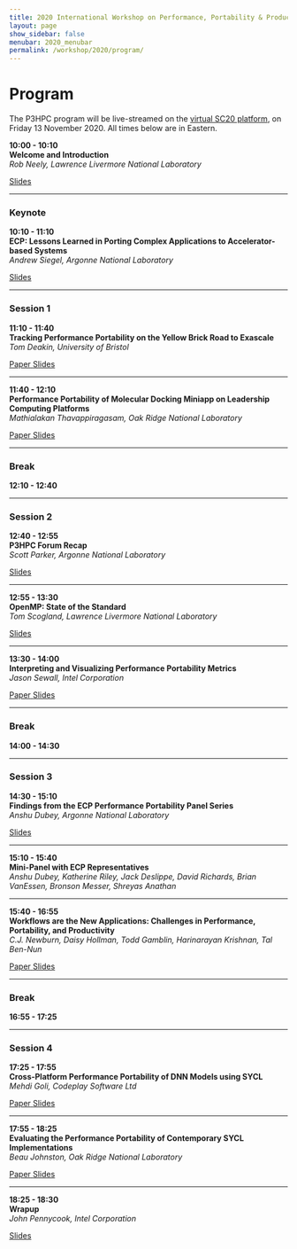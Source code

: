 ```yaml
---
title: 2020 International Workshop on Performance, Portability & Productivity in HPC
layout: page
show_sidebar: false
menubar: 2020_menubar
permalink: /workshop/2020/program/
---
```


# Program

The P3HPC program will be live-streamed on the [virtual SC20
platform](https://www.eventscribe.net/2020/SC20/), on Friday 13 November 2020. 
All times below are in Eastern.

<p>
<b>10:00 - 10:10</b><br />
<b>Welcome and Introduction</b><br />
<i>Rob Neely, Lawrence Livermore National Laboratory</i><br />
<div class="buttons">
 <a class="button is-primary" href="https://drive.google.com/file/d/1yAGKHzeydFIpGNUFX-9APnpbzsiEWeiX/view?usp=sharing">
  <span class="icon is-small">
   <i class="fas fa-chalkboard-teacher"></i>
  </span>
  <span>Slides</span>
 </a>
</div>
</p>

<hr>

### Keynote

<p>
<b>10:10 - 11:10</b><br />
<b>ECP: Lessons Learned in Porting Complex Applications to Accelerator-based Systems</b><br />
<i>Andrew Siegel, Argonne National Laboratory</i><br />
<div class="buttons">
 <a class="button is-primary" href="" disabled>
  <span class="icon is-small">
   <i class="fas fa-chalkboard-teacher"></i>
  </span>
  <span>Slides</span>
</a>
</div>
</p>

<hr>

### Session 1

<p>
<b>11:10 - 11:40</b><br />
<b>Tracking Performance Portability on the Yellow Brick Road to Exascale</b><br />  
<i>Tom Deakin, University of Bristol</i><br />
<div class="buttons">
 <a class="button is-primary" href="https://conferences.computer.org/scwpub/pdfs/P3HPC2020-7JoPMqLDMtHxH13RaK79h8/108800a001/108800a001.pdf">
  <span class="icon is-small">
   <i class="fas fa-file-alt"></i>
  </span>
  <span>Paper</span>
 </a>
 <a class="button is-primary" href="https://drive.google.com/file/d/1HNfXgb1bN7Py3i69bSLrfNZjqmcSbTOG/view?usp=sharing">
  <span class="icon is-small">
   <i class="fas fa-chalkboard-teacher"></i>
  </span>
  <span>Slides</span>
 </a>
</div>
</p>

<hr>

<p>
<b>11:40 - 12:10</b><br /> 
<b>Performance Portability of Molecular Docking Miniapp on Leadership Computing Platforms</b><br />
<i>Mathialakan Thavappiragasam, Oak Ridge National Laboratory</i><br />
<div class="buttons">
 <a class="button is-primary" href="https://conferences.computer.org/scwpub/pdfs/P3HPC2020-7JoPMqLDMtHxH13RaK79h8/108800a036/108800a036.pdf">
  <span class="icon is-small">
   <i class="fas fa-file-alt"></i>
  </span>
  <span>Paper</span>
 </a>
 <a class="button is-primary" href="https://drive.google.com/file/d/1rii9P89VeAyYHjZns8Op7UUIOcA_C47t/view?usp=sharing">
  <span class="icon is-small">
   <i class="fas fa-chalkboard-teacher"></i>
  </span>
  <span>Slides</span>
 </a>
</div>
</p>

<hr>

### Break

**12:10 - 12:40**

<hr>

### Session 2

<p>
<b>12:40 - 12:55</b><br />
<b>P3HPC Forum Recap</b><br />
<i>Scott Parker, Argonne National Laboratory</i><br />
<div class="buttons">
 <a class="button is-primary" href="" disabled>
  <span class="icon is-small">
   <i class="fas fa-chalkboard-teacher"></i>
  </span>
  <span>Slides</span>
 </a>
</div>
</p>

<hr>

<p>
<b>12:55 - 13:30</b><br />
<b>OpenMP: State of the Standard</b><br />
<i>Tom Scogland, Lawrence Livermore National Laboratory</i><br />
<div class="buttons">
 <a class="button is-primary" href="https://drive.google.com/file/d/1tDfFuDsg1x0xoB0iwkw4poSJno2vj3gj/view?usp=sharing">
  <span class="icon is-small">
   <i class="fas fa-chalkboard-teacher"></i>
  </span>
  <span>Slides</span>
 </a>
</div>
</p>

<hr>

<p>
<b>13:30 - 14:00</b><br /> 
<b>Interpreting and Visualizing Performance Portability Metrics</b><br />  
<i>Jason Sewall, Intel Corporation</i><br />
<div class="buttons">
 <a class="button is-primary" href="https://conferences.computer.org/scwpub/pdfs/P3HPC2020-7JoPMqLDMtHxH13RaK79h8/108800a014/108800a014.pdf">
  <span class="icon is-small">
   <i class="fas fa-file-alt"></i>
  </span>
  <span>Paper</span>
 </a>
 <a class="button is-primary" href="https://drive.google.com/file/d/1en2YjuaapegJyxLfnZNN0A8mFLgO_aS2/view?usp=sharing">
  <span class="icon is-small">
   <i class="fas fa-chalkboard-teacher"></i>
  </span>
  <span>Slides</span>
 </a>
</div>
</p>

<hr>

### Break

**14:00 - 14:30**

<hr>

### Session 3

<p>
<b>14:30 - 15:10</b><br /> 
<b>Findings from the ECP Performance Portability Panel Series</b><br />
<i>Anshu Dubey, Argonne National Laboratory</i><br />
<div class="buttons">
 <a class="button is-primary" href="https://drive.google.com/file/d/1X15tRqfsA-zYprh4J78ZHf8h9UON70Sq/view?usp=sharing">
  <span class="icon is-small">
   <i class="fas fa-chalkboard-teacher"></i>
  </span>
  <span>Slides</span>
 </a>
</div>
</p>

<hr>

<p>
<b>15:10 - 15:40</b><br />
<b>Mini-Panel with ECP Representatives</b><br />
<i>Anshu Dubey, Katherine Riley, Jack Deslippe, David Richards, Brian VanEssen, Bronson Messer, Shreyas Anathan</i><br />
</p>

<hr>

<p>
<b>15:40 - 16:55</b><br /> 
<b>Workflows are the New Applications: Challenges in Performance, Portability, and Productivity</b><br /> 
<i>C.J. Newburn, Daisy Hollman, Todd Gamblin, Harinarayan Krishnan, Tal Ben-Nun</i><br />
<div class="buttons">
 <a class="button is-primary" href="https://conferences.computer.org/scwpub/pdfs/P3HPC2020-7JoPMqLDMtHxH13RaK79h8/108800a057/108800a057.pdf">
  <span class="icon is-small">
   <i class="fas fa-file-alt"></i>
  </span>
  <span>Paper</span>
 </a>
 <a class="button is-primary" href="https://drive.google.com/file/d/1krT1e-Itx86cGC6ui3m5OlBjyP7k4DdH/view?usp=sharing">
  <span class="icon is-small">
   <i class="fas fa-chalkboard-teacher"></i>
  </span>
  <span>Slides</span>
 </a>
</div>
</p>

<hr>

### Break

**16:55 - 17:25**

<hr>

### Session 4

<p>
<b>17:25 - 17:55</b><br />
<b>Cross-Platform Performance Portability of DNN Models using SYCL</b><br /> 
<i>Mehdi Goli, Codeplay Software Ltd</i><br />
<div class="buttons">
 <a class="button is-primary" href="https://conferences.computer.org/scwpub/pdfs/P3HPC2020-7JoPMqLDMtHxH13RaK79h8/108800a025/108800a025.pdf">
  <span class="icon is-small">
   <i class="fas fa-file-alt"></i>
  </span>
  <span>Paper</span>
 </a>
 <a class="button is-primary" href="https://drive.google.com/file/d/1ig4fQygN8GCzmB2X-wKmnPLQU3lgRvaJ/view?usp=sharing">
  <span class="icon is-small">
   <i class="fas fa-chalkboard-teacher"></i>
  </span>
  <span>Slides</span>
 </a>
</div>
</p>

<hr>

<p>
<b>17:55 - 18:25</b><br />  
<b>Evaluating the Performance Portability of Contemporary SYCL Implementations</b><br />
<i>Beau Johnston, Oak Ridge National Laboratory</i><br />
<div class="buttons">
 <a class="button is-primary" href="https://conferences.computer.org/scwpub/pdfs/P3HPC2020-7JoPMqLDMtHxH13RaK79h8/108800a045/108800a045.pdf">
  <span class="icon is-small">
   <i class="fas fa-file-alt"></i>
  </span>
  <span>Paper</span>
 </a>
 <a class="button is-primary" href="https://drive.google.com/file/d/1TNY2c8HPd8dOe1Ypmr4x74Sc3Nvc_KJf/view?usp=sharing">
  <span class="icon is-small">
   <i class="fas fa-chalkboard-teacher"></i>
  </span>
  <span>Slides</span>
 </a>
</div>
</p>

<hr>

<p>
<b>18:25 - 18:30</b><br />  
<b>Wrapup</b><br />  
<i>John Pennycook, Intel Corporation</i><br />
<div class="buttons">
 <a class="button is-primary" href="https://drive.google.com/file/d/1ls08b2M8Xa6pBqJ6MqnaIbH-2kmIQq-L/view?usp=sharing">
  <span class="icon is-small">
   <i class="fas fa-chalkboard-teacher"></i>
  </span>
  <span>Slides</span>
 </a>
</div>
</p>

